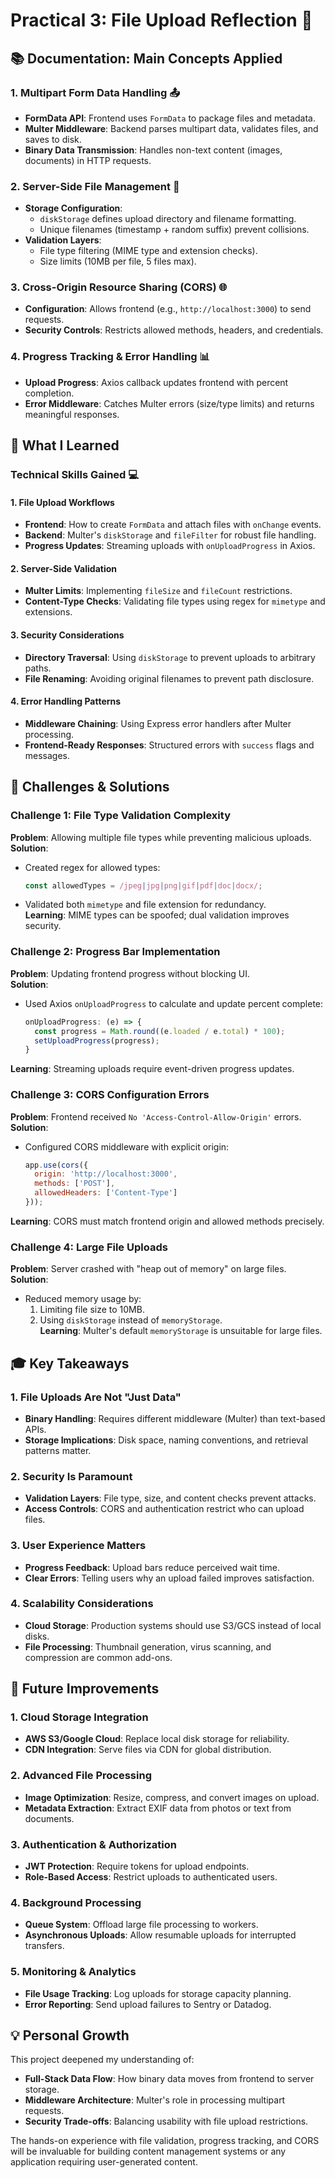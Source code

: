 # Practical 3: File Upload Reflection 📁  

## 📚 Documentation: Main Concepts Applied  

### 1. Multipart Form Data Handling 📤  
- **FormData API**: Frontend uses `FormData` to package files and metadata.  
- **Multer Middleware**: Backend parses multipart data, validates files, and saves to disk.  
- **Binary Data Transmission**: Handles non-text content (images, documents) in HTTP requests.  

### 2. Server-Side File Management 💾  
- **Storage Configuration**:  
  - `diskStorage` defines upload directory and filename formatting.  
  - Unique filenames (timestamp + random suffix) prevent collisions.  
- **Validation Layers**:  
  - File type filtering (MIME type and extension checks).  
  - Size limits (10MB per file, 5 files max).  

### 3. Cross-Origin Resource Sharing (CORS) 🌐  
- **Configuration**: Allows frontend (e.g., `http://localhost:3000`) to send requests.  
- **Security Controls**: Restricts allowed methods, headers, and credentials.  

### 4. Progress Tracking & Error Handling 📊  
- **Upload Progress**: Axios callback updates frontend with percent completion.  
- **Error Middleware**: Catches Multer errors (size/type limits) and returns meaningful responses.  


## 🎯 What I Learned  

### Technical Skills Gained 💻  
#### 1. File Upload Workflows  
- **Frontend**: How to create `FormData` and attach files with `onChange` events.  
- **Backend**: Multer's `diskStorage` and `fileFilter` for robust file handling.  
- **Progress Updates**: Streaming uploads with `onUploadProgress` in Axios.  

#### 2. Server-Side Validation  
- **Multer Limits**: Implementing `fileSize` and `fileCount` restrictions.  
- **Content-Type Checks**: Validating file types using regex for `mimetype` and extensions.  

#### 3. Security Considerations  
- **Directory Traversal**: Using `diskStorage` to prevent uploads to arbitrary paths.  
- **File Renaming**: Avoiding original filenames to prevent path disclosure.  

#### 4. Error Handling Patterns  
- **Middleware Chaining**: Using Express error handlers after Multer processing.  
- **Frontend-Ready Responses**: Structured errors with `success` flags and messages.  


## 🚧 Challenges & Solutions  

### Challenge 1: File Type Validation Complexity  
**Problem**: Allowing multiple file types while preventing malicious uploads.  
**Solution**:  
- Created regex for allowed types:  
  ```javascript  
  const allowedTypes = /jpeg|jpg|png|gif|pdf|doc|docx/;  
  ```  
- Validated both `mimetype` and file extension for redundancy.  
**Learning**: MIME types can be spoofed; dual validation improves security.  

### Challenge 2: Progress Bar Implementation  
**Problem**: Updating frontend progress without blocking UI.  
**Solution**:  
- Used Axios `onUploadProgress` to calculate and update percent complete:  
  ```javascript  
  onUploadProgress: (e) => {  
    const progress = Math.round((e.loaded / e.total) * 100);  
    setUploadProgress(progress);  
  }  
  ```  
**Learning**: Streaming uploads require event-driven progress updates.  

### Challenge 3: CORS Configuration Errors  
**Problem**: Frontend received `No 'Access-Control-Allow-Origin'` errors.  
**Solution**:  
- Configured CORS middleware with explicit origin:  
  ```javascript  
  app.use(cors({  
    origin: 'http://localhost:3000',  
    methods: ['POST'],  
    allowedHeaders: ['Content-Type']  
  }));  
  ```  
**Learning**: CORS must match frontend origin and allowed methods precisely.  

### Challenge 4: Large File Uploads  
**Problem**: Server crashed with "heap out of memory" on large files.  
**Solution**:  
- Reduced memory usage by:  
  1. Limiting file size to 10MB.  
  2. Using `diskStorage` instead of `memoryStorage`.  
**Learning**: Multer's default `memoryStorage` is unsuitable for large files.  


## 🎓 Key Takeaways  

### 1. File Uploads Are Not "Just Data"  
- **Binary Handling**: Requires different middleware (Multer) than text-based APIs.  
- **Storage Implications**: Disk space, naming conventions, and retrieval patterns matter.  

### 2. Security Is Paramount  
- **Validation Layers**: File type, size, and content checks prevent attacks.  
- **Access Controls**: CORS and authentication restrict who can upload files.  

### 3. User Experience Matters  
- **Progress Feedback**: Upload bars reduce perceived wait time.  
- **Clear Errors**: Telling users why an upload failed improves satisfaction.  

### 4. Scalability Considerations  
- **Cloud Storage**: Production systems should use S3/GCS instead of local disks.  
- **File Processing**: Thumbnail generation, virus scanning, and compression are common add-ons.  


## 🚀 Future Improvements  

### 1. Cloud Storage Integration  
- **AWS S3/Google Cloud**: Replace local disk storage for reliability.  
- **CDN Integration**: Serve files via CDN for global distribution.  

### 2. Advanced File Processing  
- **Image Optimization**: Resize, compress, and convert images on upload.  
- **Metadata Extraction**: Extract EXIF data from photos or text from documents.  

### 3. Authentication & Authorization  
- **JWT Protection**: Require tokens for upload endpoints.  
- **Role-Based Access**: Restrict uploads to authenticated users.  

### 4. Background Processing  
- **Queue System**: Offload large file processing to workers.  
- **Asynchronous Uploads**: Allow resumable uploads for interrupted transfers.  

### 5. Monitoring & Analytics  
- **File Usage Tracking**: Log uploads for storage capacity planning.  
- **Error Reporting**: Send upload failures to Sentry or Datadog.  


## 💡 Personal Growth  

This project deepened my understanding of:  
- **Full-Stack Data Flow**: How binary data moves from frontend to server storage.  
- **Middleware Architecture**: Multer's role in processing multipart requests.  
- **Security Trade-offs**: Balancing usability with file upload restrictions.  

The hands-on experience with file validation, progress tracking, and CORS will be invaluable for building content management systems or any application requiring user-generated content.